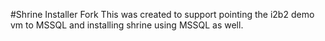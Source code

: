 #Shrine Installer Fork
This was created to support pointing the i2b2 demo vm to MSSQL and installing shrine using MSSQL as well.
